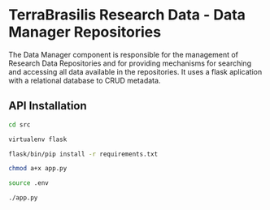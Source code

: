 # TerraBrasilis Research Data - Data Manager Repositories
The Data Manager component is responsible for the management of Research Data Repositories and for providing mechanisms for searching and accessing all data available in the repositories. It uses a flask aplication with a relational database to CRUD metadata.

API Installation
------------
```sh
cd src

virtualenv flask

flask/bin/pip install -r requirements.txt

chmod a+x app.py

source .env

./app.py
```
